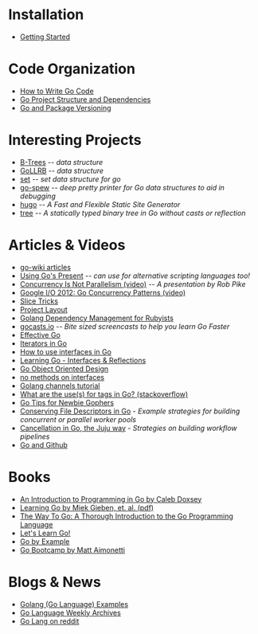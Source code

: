 Installation
============

* [Getting Started](http://golang.org/doc/code.html)

Code Organization
=================

* [How to Write Go Code](http://golang.org/doc/code.html)
* [Go Project Structure and Dependencies](http://zduck.com/2014/go-project-structure-and-dependencies/)
* [Go and Package Versioning](http://zduck.com/2014/go-and-package-versioning/)

Interesting Projects
====================

* [B-Trees](http://godoc.org/bitbucket.org/santucco/btree) -- _data structure_
* [GoLLRB](https://github.com/petar/GoLLRB) -- _data structure_
* [set](https://github.com/fatih/set) -- _set data structure for go_
* [go-spew](https://github.com/davecgh/go-spew) -- _deep pretty printer for Go data structures to aid in debugging_
* [hugo](https://github.com/spf13/hugo) -- _A Fast and Flexible Static Site Generator_
* [tree](https://github.com/natefinch/tree) -- _A statically typed binary tree in Go without casts or reflection_

Articles & Videos
=================

* [go-wiki articles](https://code.google.com/p/go-wiki/wiki/Articles)
* [Using Go's Present](http://pythonadventures.wordpress.com/2014/02/14/using-gos-present-with-python-code-snippets/) -- _can use for alternative scripting languages too!_
* [Concurrency Is Not Parallelism (video)](http://www.youtube.com/watch?v=cN_DpYBzKso&list=WLv9WVNSQzfZux8uut7Tzfrg8InGixDGn5) -- _A presentation by Rob Pike_
* [Google I/O 2012: Go Concurrency Patterns (video)](http://www.youtube.com/watch?v=f6kdp27TYZs&list=WLv9WVNSQzfZux8uut7Tzfrg8InGixDGn5)
* [Slice Tricks](https://code.google.com/p/go-wiki/wiki/SliceTricks)
* [Project Layout](https://github.com/jmcvetta/golang-for-python-programmers/blob/master/source/layout.rst)
* [Golang Dependency Management for Rubyists](http://www.stovepipestudios.com/blog/2013/02/go-dependency-management.html)
* [gocasts.io](https://gocasts.io/) -- _Bite sized screencasts to help you learn Go Faster_
* [Effective Go](http://golang.org/doc/effective_go.html)
* [Iterators in Go](http://ewencp.org/blog/golang-iterators/)
* [How to use interfaces in Go](http://jordanorelli.tumblr.com/post/32665860244/how-to-use-interfaces-in-go)
* [Learning Go - Interfaces & Reflections](http://www.laktek.com/2012/02/13/learning-go-interfaces-reflections/)
* [Go Object Oriented Design](http://nathany.com/good/)
* [no methods on interfaces](http://gowithconfidence.tumblr.com/post/31735316104/interface-methods)
* [Golang channels tutorial](http://guzalexander.com/2013/12/06/golang-channels-tutorial.html)
* [What are the use(s) for tags in Go? (stackoverflow)](http://stackoverflow.com/questions/10858787/what-are-the-uses-for-tags-in-go)
* [Go Tips for Newbie Gophers](http://blog.natefinch.com/2014/03/go-tips-for-newbie-gophers.html?m=1)
* [Conserving File Descriptors in Go](http://burke.libbey.me/conserving-file-descriptors-in-go/) - _Example strategies for building concurrent or parallel worker pools_
* [Cancellation in Go, the Juju way](https://rogpeppe.wordpress.com/2014/03/15/cancellation-in-go-the-juju-way/) - _Strategies on building workflow pipelines_
* [Go and Github](http://blog.natefinch.com/2014/03/go-and-github.html)

Books
=====

* [An Introduction to Programming in Go by Caleb Doxsey](http://www.golang-book.com/)
* [Learning Go by Miek Gieben, et. al. (pdf)](http://archive.miek.nl/files/go/Learning-Go-latest.pdf)
* [The Way To Go: A Thorough Introduction to the Go Programming Language](https://archive.org/details/TheWayToGo)
* [Let's Learn Go!](http://go-book.appspot.com/)
* [Go by Example](https://gobyexample.com/)
* [Go Bootcamp by Matt Aimonetti](http://www.golangbootcamp.com/book)

Blogs & News
============

* [Golang (Go Language) Examples](http://golang-examples.tumblr.com/)
* [Go Language Weekly Archives](http://www.golangweekly.com/archive/)
* [Go Lang on reddit](http://www.reddit.com/r/golang)
